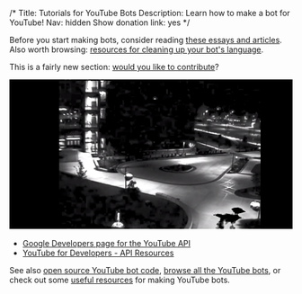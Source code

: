 /*
Title: Tutorials for YouTube Bots
Description: Learn how to make a bot for YouTube!
Nav: hidden
Show donation link: yes
*/

<div class="note">
  <p>
    Before you start making bots, consider reading <a href="/tutorials/#bot-ethics">these essays and articles</a>. Also worth browsing: <a href="/resources/libraries-frameworks/#language">resources for cleaning up your bot's language</a>.
  </p>
</div>

<div class="note">
  <p>
    This is a fairly new section: <a href="https://github.com/botwiki/botwiki.org">would you like to contribute</a>?
  </p>
</div>


<p class="screenshot float-right">
  <a href="/bots/youtube-bots/treasurecolumn">
    <img src="/content/bots/youtube-bots/images/Treasure_Column.png">
  </a>
</p>


- [Google Developers page for the YouTube API](https://developers.google.com/youtube/)
- [YouTube for Developers - API Resources](https://www.youtube.com/yt/dev/api-resources.html)

See also [open source YouTube bot code](/tag/youtube+opensource), [browse all the YouTube bots](/bots/youtube-bots), or check out some [useful resources](/resources/youtube-bots) for making YouTube bots.